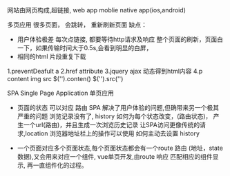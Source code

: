 网站由网页构成,超链接,
web app moblie native app(ios,android)

多页应用 很多页面， 会跳转， 重新刷新页面
缺点：
- 用户体验极差
每次点链接, 都要等待http请求及响应
整个页面的刷新，页面白一下，如果传输时间大于0.5s,会看到明显的白屏，
- 相同的html 片段重复下载

1.preventDeafult a
2.href attribute
3.jquery ajax 动态得到html内容
4.p content img src
  $('').conten()
  $('').src('')

SPA Single Page Application
单页应用

- 页面的状态 可以对应 路由
  SPA 解决了用户体验的问题,但确带来另一个极其严重的问题
  浏览记录没有了,
  history
  如何为每个状态改变，(路由状态)， 产生一个url(路由)，并且生成一次浏览历史记录
  让SPA访问更像传统的请求,location 浏览器地址栏上的操作可以使用
  如何主动去设置 history

- 一个页面对应多个页面状态,每个页面状态都会有一个route 路由 (地址，state数据),又会用来对应一个组件,
vue单页开发,由route 响应 匹配相应的组件显示, 再一直组件化的过程。